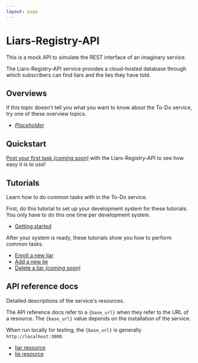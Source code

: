 ```yaml
---
layout: page
---
```


# Liars-Registry-API

This is a mock API to simulate the REST interface of an
imaginary service.

The Liars-Registry-API service provides a cloud-hosted database through which
subscribers can find liars and the lies they have told.

## Overviews

If this topic doesn't tell you what you want to know about
the To-Do service, try one of these overview topics.

* [_Placeholder_](./overviews/placeholder.md)

## Quickstart

[Post your first task _(coming soon)_](#quickstart) with the Liars-Registry-API to see how easy it is to use!

## Tutorials

Learn how to do common tasks with in the To-Do service.

First, do this tutorial to set up your development system for these tutorials. You only have to do this one time per development system.

* [Getting started](tutorials/Getting_started.md)

After your system is ready, these tutorials show you how to perform common tasks.

* [Enroll a new liar](tutorials/enroll-a-new-user.md)
* [Add a new lie](tutorials/add-a-new-task.md)
* [Delete a liar _(coming soon)_](#tutorials)

## API reference docs

Detailed descriptions of the service's resources.

The API reference docs refer to a `{base_url}` when they
refer to the URL of a resource. The `{base_url}` value depends
on the installation of the service.

When run locally for testing, the `{base_url}` is
generally `http://localhost:3000`.

* [liar resource](api/liar.md)
* [lie resource](api/lie.md)
